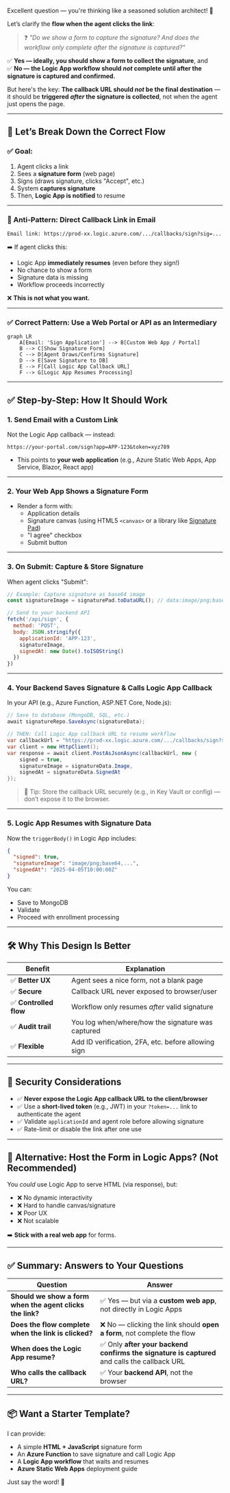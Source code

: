 Excellent question — you're thinking like a seasoned solution architect! 🎯

Let’s clarify the **flow when the agent clicks the link**:

> ❓ *"Do we show a form to capture the signature? And does the workflow only complete after the signature is captured?"*

✅ **Yes — ideally, you should show a form to collect the signature**, and  
✅ **No — the Logic App workflow should *not* complete until after the signature is captured and confirmed.**

But here's the key: **The callback URL should *not* be the final destination** — it should be **triggered *after* the signature is collected**, not when the agent just opens the page.

---

## 🔄 Let’s Break Down the Correct Flow

### ✅ Goal:
1. Agent clicks a link
2. Sees a **signature form** (web page)
3. Signs (draws signature, clicks "Accept", etc.)
4. System **captures signature**
5. Then, **Logic App is notified** to resume

---

### 🚫 Anti-Pattern: Direct Callback Link in Email
```text
Email link: https://prod-xx.logic.azure.com/.../callbacks/sign?sig=...
```
➡️ If agent clicks this:
- Logic App **immediately resumes** (even before they sign!)
- No chance to show a form
- Signature data is missing
- Workflow proceeds incorrectly

❌ **This is not what you want.**

---

### ✅ Correct Pattern: Use a **Web Portal or API** as an Intermediary

```mermaid
graph LR
    A[Email: 'Sign Application'] --> B[Custom Web App / Portal]
    B --> C[Show Signature Form]
    C --> D[Agent Draws/Confirms Signature]
    D --> E[Save Signature to DB]
    E --> F[Call Logic App Callback URL]
    F --> G[Logic App Resumes Processing]
```

---

## ✅ Step-by-Step: How It Should Work

### 1. **Send Email with a Custom Link**
Not the Logic App callback — instead:
```
https://your-portal.com/sign?app=APP-123&token=xyz789
```
- This points to **your web application** (e.g., Azure Static Web Apps, App Service, Blazor, React app)

---

### 2. **Your Web App Shows a Signature Form**
- Render a form with:
  - Application details
  - Signature canvas (using HTML5 `<canvas>` or a library like [Signature Pad](https://github.com/szimek/signature_pad))
  - "I agree" checkbox
  - Submit button

---

### 3. **On Submit: Capture & Store Signature**
When agent clicks "Submit":

```javascript
// Example: Capture signature as base64 image
const signatureImage = signaturePad.toDataURL(); // data:image/png;base64,...

// Send to your backend API
fetch('/api/sign', {
  method: 'POST',
  body: JSON.stringify({
    applicationId: 'APP-123',
    signatureImage,
    signedAt: new Date().toISOString()
  })
})
```

---

### 4. **Your Backend Saves Signature & Calls Logic App Callback**

In your API (e.g., Azure Function, ASP.NET Core, Node.js):

```csharp
// Save to database (MongoDB, SQL, etc.)
await signatureRepo.SaveAsync(signatureData);

// THEN: Call Logic App callback URL to resume workflow
var callbackUrl = "https://prod-xx.logic.azure.com/.../callbacks/sign?sig=...";
var client = new HttpClient();
var response = await client.PostAsJsonAsync(callbackUrl, new {
    signed = true,
    signatureImage = signatureData.Image,
    signedAt = signatureData.SignedAt
});
```

> 🔐 Tip: Store the callback URL securely (e.g., in Key Vault or config) — don’t expose it to the browser.

---

### 5. **Logic App Resumes with Signature Data**
Now the `triggerBody()` in Logic App includes:
```json
{
  "signed": true,
  "signatureImage": "image/png;base64,...",
  "signedAt": "2025-04-05T10:00:00Z"
}
```

You can:
- Save to MongoDB
- Validate
- Proceed with enrollment processing

---

## 🛠️ Why This Design Is Better

| Benefit | Explanation |
|-------|-------------|
| ✅ **Better UX** | Agent sees a nice form, not a blank page |
| ✅ **Secure** | Callback URL never exposed to browser/user |
| ✅ **Controlled flow** | Workflow only resumes *after* valid signature |
| ✅ **Audit trail** | You log when/where/how the signature was captured |
| ✅ **Flexible** | Add ID verification, 2FA, etc. before allowing sign |

---

## 🔐 Security Considerations

- ✅ **Never expose the Logic App callback URL to the client/browser**
- ✅ Use a **short-lived token** (e.g., JWT) in your `?token=...` link to authenticate the agent
- ✅ Validate `applicationId` and agent role before allowing signature
- ✅ Rate-limit or disable the link after one use

---

## 🧩 Alternative: Host the Form in Logic Apps? (Not Recommended)

You *could* use Logic App to serve HTML (via response), but:
- ❌ No dynamic interactivity
- ❌ Hard to handle canvas/signature
- ❌ Poor UX
- ❌ Not scalable

➡️ **Stick with a real web app** for forms.

---

## ✅ Summary: Answers to Your Questions

| Question | Answer |
|--------|--------|
| **Should we show a form when the agent clicks the link?** | ✅ Yes — but via a **custom web app**, not directly in Logic Apps |
| **Does the flow complete when the link is clicked?** | ❌ No — clicking the link should **open a form**, not complete the flow |
| **When does the Logic App resume?** | ✅ Only **after your backend confirms the signature is captured** and calls the callback URL |
| **Who calls the callback URL?** | ✅ Your **backend API**, not the browser |

---

## 📦 Want a Starter Template?

I can provide:
- A simple **HTML + JavaScript** signature form
- An **Azure Function** to save signature and call Logic App
- A **Logic App workflow** that waits and resumes
- **Azure Static Web Apps** deployment guide

Just say the word! 🚀